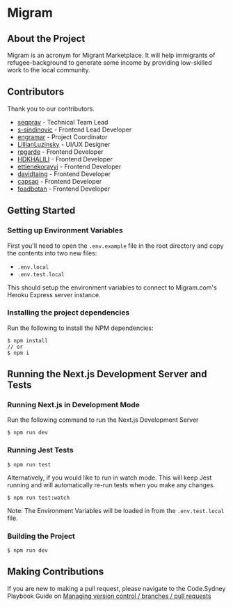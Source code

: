 # Migram

## About the Project

Migram is an acronym for Migrant Marketplace. It will help immigrants of refugee-background to generate some income by providing low-skilled work to the local community.

## Contributors

Thank you to our contributors.

- [seqprav](https://github.com/seqprav) - Technical Team Lead
- [s-sindinovic](https://github.com/s-sinadinovic) - Frontend Lead Developer
- [engramar](https://github.com/engramar) - Project Coordinator
- [LillianLuzinsky](https://github.com/LillianLuzinsky) - UI/UX Designer
- [rpgarde](https://github.com/rpgarde) - Frontend Developer
- [HDKHALILI](https://github.com/HDKHALILI) - Frontend Developer
- [ettienekorayyi](https://github.com/ettienekorayyi) - Frontend Developer
- [davidtaing](https://github.com/davidtaing) - Frontend Developer
- [capsap](https://github.com/capsap) - Frontend Developer
- [foadbotan](https://github.com/foadbotan) - Frontend Developer

## Getting Started

### Setting up Environment Variables

First you'll need to open the `.env.example` file in the root directory and copy the contents into two new files:

- `.env.local`
- `.env.test.local`

This should setup the environment variables to connect to Migram.com's Heroku Express server instance.

### Installing the project dependencies

Run the following to install the NPM dependencies:

```
$ npm install
// or
$ npm i
```

## Running the Next.js Development Server and Tests

### Running Next.js in Development Mode

Run the following command to run the Next.js Development Server

```
$ npm run dev
```

### Running Jest Tests

```
$ npm run test
```

Alternatively, if you would like to run in watch mode. This will keep Jest running and will automatically re-run tests when you make any changes.

```
$ npm run test:watch
```

Note: The Environment Variables will be loaded in from the `.env.test.local` file.

### Building the Project

```
$ npm run dev
```

## Making Contributions

If you are new to making a pull request, please navigate to the Code.Sydney Playbook Guide on [Managing version control / branches / pull requests](https://github.com/codesydney/code-sydney-playbook/blob/main/docs/pull-request.md)
